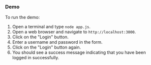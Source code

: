 ### Demo

To run the demo:

1. Open a terminal and type `node app.js`.
2. Open a web browser and navigate to `http://localhost:3000`.
3. Click on the "Login" button.
4. Enter a username and password in the form.
5. Click on the "Login" button again.
6. You should see a success message indicating that you have been logged in successfully.
